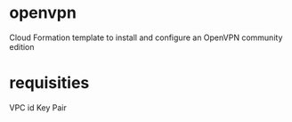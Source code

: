 # openvpn

Cloud Formation template to install and configure an OpenVPN community edition

# requisities
VPC id
Key Pair


